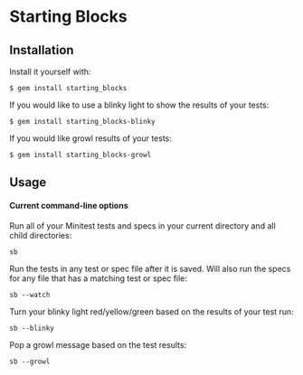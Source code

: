 # Starting Blocks

## Installation

Install it yourself with:

    $ gem install starting_blocks

If you would like to use a blinky light to show the results of your tests:

    $ gem install starting_blocks-blinky

If you would like growl results of your tests:

    $ gem install starting_blocks-growl

## Usage

#### Current command-line options

Run all of your Minitest tests and specs in your current directory and all child directories:

````
sb
````

Run the tests in any test or spec file after it is saved. Will also run the specs for any file that has a matching test or spec file:

````
sb --watch
````

Turn your blinky light red/yellow/green based on the results of your test run:

````
sb --blinky
````

Pop a growl message based on the test results:

````
sb --growl
````



